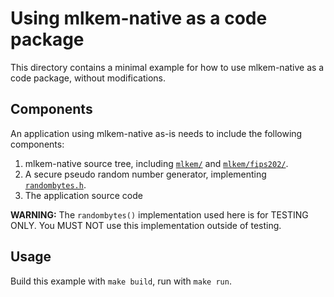 [//]: # (SPDX-License-Identifier: CC-BY-4.0)

# Using mlkem-native as a code package

This directory contains a minimal example for how to use mlkem-native as a code package, without modifications.

## Components

An application using mlkem-native as-is needs to include the following components:

1. mlkem-native source tree, including [`mlkem/`](../../mlkem) and [`mlkem/fips202/`](../../mlkem/fips202).
2. A secure pseudo random number generator, implementing [`randombytes.h`](../../mlkem/randombytes.h).
3. The application source code

**WARNING:** The `randombytes()` implementation used here is for TESTING ONLY. You MUST NOT use this implementation
outside of testing.

## Usage

Build this example with `make build`, run with `make run`.
